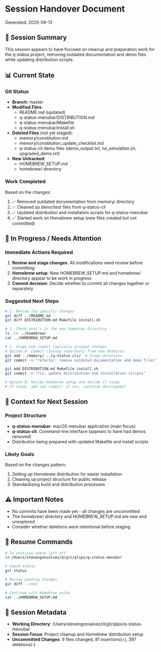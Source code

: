 # Session Handover Document
Generated: 2025-09-13

## 🎯 Session Summary
This session appears to have focused on cleanup and preparation work for the q-status project, removing outdated documentation and demo files while updating distribution scripts.

## 📊 Current State

### Git Status
- **Branch**: master
- **Modified Files**: 
  - README.md (updated)
  - q-status-menubar/DISTRIBUTION.md
  - q-status-menubar/Makefile  
  - q-status-menubar/install.sh
- **Deleted Files** (not yet staged):
  - memory/constitution.md
  - memory/constitution_update_checklist.md
  - q-status-cli demo files (demo_output.txt, tui_simulation.sh, upgraded_demo.txt)
- **New Untracked**:
  - HOMEBREW_SETUP.md
  - homebrew/ directory

### Work Completed
Based on the changes:
1. ✅ Removed outdated documentation from memory/ directory
2. ✅ Cleaned up demo/test files from q-status-cli
3. ✅ Updated distribution and installation scripts for q-status-menubar
4. ✅ Started work on Homebrew setup (new files created but not committed)

## 🚧 In Progress / Needs Attention

### Immediate Actions Required
1. **Review and stage changes**: All modifications need review before committing
2. **Homebrew setup**: New HOMEBREW_SETUP.md and homebrew/ directory appear to be work in progress
3. **Commit decision**: Decide whether to commit all changes together or separately

### Suggested Next Steps
```bash
# 1. Review the specific changes
git diff ../README.md
git diff DISTRIBUTION.md Makefile install.sh

# 2. Check what's in the new homebrew directory
ls -la ../homebrew/
cat ../HOMEBREW_SETUP.md

# 3. Stage and commit logically grouped changes
# Option A: Commit cleanup separately from new features
git add ../memory/ ../q-status-cli/  # Stage deletions
git commit -m "refactor: remove outdated documentation and demo files"

git add DISTRIBUTION.md Makefile install.sh
git commit -m "fix: update distribution and installation scripts"

# Option B: Review Homebrew setup and decide if ready
# If ready, add and commit; if not, continue development
```

## 📝 Context for Next Session

### Project Structure
- **q-status-menubar**: macOS menubar application (main focus)
- **q-status-cli**: Command-line interface (appears to have had demos removed)
- Distribution being prepared with updated Makefile and install scripts

### Likely Goals
Based on the changes pattern:
1. Setting up Homebrew distribution for easier installation
2. Cleaning up project structure for public release
3. Standardizing build and distribution processes

## ⚠️ Important Notes
- No commits have been made yet - all changes are uncommitted
- The homebrew/ directory and HOMEBREW_SETUP.md are new and unexplored
- Consider whether deletions were intentional before staging

## 🔄 Resume Commands
```bash
# To continue where left off
cd /Users/stevengonsalvez/d/git/qlips/q-status-menubar

# Check status
git status

# Review pending changes
git diff --stat

# Continue with Homebrew setup
cat ../HOMEBREW_SETUP.md
```

## 📌 Session Metadata
- **Working Directory**: /Users/stevengonsalvez/d/git/qlips/q-status-menubar
- **Session Focus**: Project cleanup and Homebrew distribution setup
- **Uncommitted Changes**: 9 files changed, 81 insertions(+), 397 deletions(-)